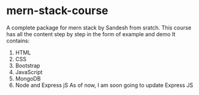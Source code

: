 # mern-stack-course
A complete package for mern stack by Sandesh from sratch.
This course has all the content step by step in the form of example and demo
It contains:
1. HTML
2. CSS
3. Bootstrap
4. JavaScript
5. MongoDB
6. Node and Express jS
As of now, I am soon going to update Express JS
